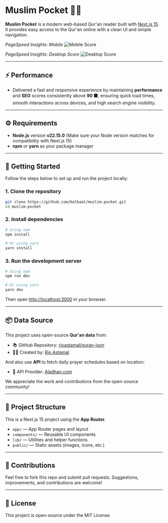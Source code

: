 # Muslim Pocket 🕌📖

**Muslim Pocket** is a modern web-based Qur'an reader built with [Next.js 15](https://nextjs.org/blog/next-15). It provides easy access to the Qur'an online with a clean UI and simple navigation.

_PageSpeed Insights: Mobile_
![Mobile Score](http://muslimpocket.id/assets/score-mobile.png)

_PageSpeed Insights: Desktop Score_
![Desktop Score](http://muslimpocket.id/assets/score-desktop.png)

---

## ⚡ Performance

- Delivered a fast and responsive experience by maintaining **performance** and **SEO** scores consistently above **90 🟩**, ensuring quick load times, smooth interactions across devices, and high search engine visibility.

---

## ⚙️ Requirements

- **Node.js** version **v22.15.0** (Make sure your Node version matches for compatibility with Next.js 15)
- **npm** or **yarn** as your package manager

---

## 🚀 Getting Started

Follow the steps below to set up and run the project locally:

### 1. Clone the repository

```bash
git clone https://github.com/balbaal/muslim-pocket.git
cd muslim-pocket
```

### 2. Install dependencies

```bash
# Using npm
npm install

# Or using yarn
yarn install
```

### 3. Run the development server

```bash
# Using npm
npm run dev

# Or using yarn
yarn dev
```

Then open [http://localhost:3000](http://localhost:3000) in your browser.

---

## 📦 Data Source

This project uses open-source **Qur'an data** from:

- 📚 GitHub Repository: [rioastamal/quran-json](https://github.com/rioastamal/quran-json)
- 🧑‍💼 Created by: [Rio Astamal](https://www.linkedin.com/in/rioastamal/)

And also use **API** to fetch daily prayer schedules based on location:

- 🕋 API Provider: [Aladhan.com](https://aladhan.com)

We appreciate the work and contributions from the open-source community!

---

## 📁 Project Structure

This is a Next.js 15 project using the **App Router**.

- `app/` — App Router pages and layout
- `components/` — Reusable UI components
- `lib/` — Utilities and helper functions
- `public/` — Static assets (images, icons, etc.)

---

## 🙏 Contributions

Feel free to fork this repo and submit pull requests. Suggestions, improvements, and contributions are welcome!

---

## 📜 License

This project is open-source under the MIT License.
